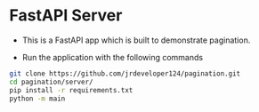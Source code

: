 # FastAPI Server

- This is a FastAPI app which is built to demonstrate pagination.

- Run the application with the following commands

```bash
git clone https://github.com/jrdeveloper124/pagination.git
cd pagination/server/
pip install -r requirements.txt
python -m main
```
